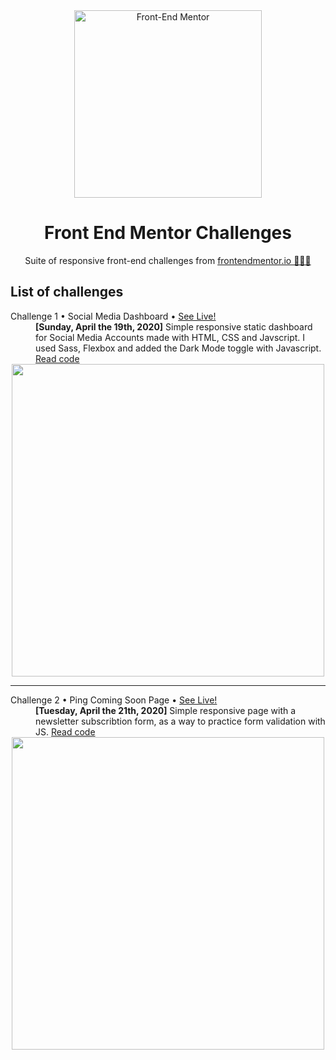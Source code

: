 
<div align="center">
  <img width="300" src="https://github.com/mathcrln/frontend-mentor-challenges/blob/master/front-end-mentor.svg" alt="Front-End Mentor" >
	<h1>
		Front End Mentor Challenges
	</h1>
</div>
<div>
	<p align="center">Suite of responsive front-end challenges from <a href="https://frontendmentor.io" target="_blank">frontendmentor.io 👨🏾‍🎨</a></p>
	
<h2>List of challenges</h2>
	<dl>
		<dt>Challenge 1 • Social Media Dashboard • <a href="https://mathcrln.github.io/frontend-mentor-challenges/social-media-dashboard/">See Live!</a></dt>
		<dd><b>[Sunday, April the 19th, 2020]</b> Simple responsive static dashboard for Social Media Accounts made with HTML, CSS and Javscript. I used Sass, Flexbox and added the Dark Mode toggle with Javascript. <a href="https://github.com/mathcrln/frontend-mentor-challenges/tree/master/social-media-dashboard">Read code</a></dd>
			<div align="center">
  				<img width="500" src="https://raw.githubusercontent.com/mathcrln/frontend-mentor-challenges/master/social-media-dashboard/design/desktop-preview.jpg" align="center">
			</div>
		<hr/>
		<dt>Challenge 2 • Ping Coming Soon Page • <a href="https://mathcrln.github.io/frontend-mentor-challenges/coming-soon-page/">See Live!</a></dt>
		<dd><b>[Tuesday, April the 21th, 2020]</b> Simple responsive page with a newsletter subscribtion form, as a way to practice form validation with JS. <a href="https://github.com/mathcrln/frontend-mentor-challenges/tree/master/coming-soon-page">Read code</a></dd>
			<div align="center">
  				<img width="500" src="https://github.com/mathcrln/frontend-mentor-challenges/blob/master/coming-soon-page/assets/design/desktop-preview.jpg" align="center">
			</div>
	</dl>
</div>
